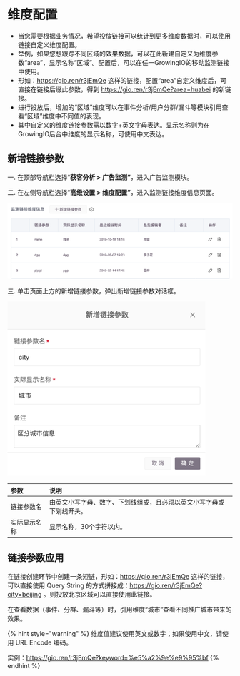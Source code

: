 # 维度配置

* 当您需要根据业务情况，希望投放链接可以统计到更多维度数据时，可以使用链接自定义维度配置。
* 举例，如果您想跟踪不同区域的效果数据，可以在此新建自定义为维度参数“area”，显示名称“区域”。配置后，可以在任一GrowingIO的移动监测链接中使用。
* 形如：https://gio.ren/r3jEmQe 这样的链接，配置“area”自定义维度后，可直接在链接后缀此参数，得到 https://gio.ren/r3jEmQe?area=huabei 的新链接。
* 进行投放后，增加的“区域”维度可以在事件分析/用户分群/漏斗等模块引用查看“区域”维度中不同值的表现。
* 其中自定义的维度链接参数需以数字+英文字母表达。显示名称则为在GrowingIO后台中维度的显示名称，可使用中文表达。

## 新增链接参数

一. 在顶部导航栏选择“**获客分析 &gt; 广告监测”**，进入广告监测模块。

二. 在左侧导航栏选择“**高级设置 &gt; 维度配置”**，进入监测链接维度信息页面。

![](../../../../.gitbook/assets/image%20%28106%29.png)

三. 单击页面上方的新增链接参数，弹出新增链接参数对话框。

![](../../../../.gitbook/assets/image%20%2864%29.png)

| 参数 | 说明 |
| :--- | :--- |
| 链接参数名 | 由英文小写字母、数字、下划线组成，且必须以英文小写字母或下划线开头。 |
| 实际显示名称 | 显示名称，30个字符以内。 |

## 链接参数应用

在链接创建环节中创建一条短链，形如：https://gio.ren/r3jEmQe 这样的链接，可以直接使用 Query String 的方式拼接成：https://gio.ren/r3jEmQe?city=beijing 。则投放北京区域可以直接使用此链接。

在查看数据（事件、分群、漏斗等）时，引用维度“城市”查看不同推广城市带来的效果。

{% hint style="warning" %}
维度值建议使用英文或数字；如果使用中文，请使用 URL Encode 编码。

实例：https://gio.ren/r3jEmQe?keyword=%e5%a2%9e%e9%95%bf
{% endhint %}

